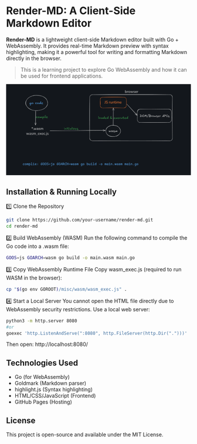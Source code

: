 # Render-MD: A Client-Side Markdown Editor
**Render-MD** is a lightweight client-side Markdown editor built with Go + WebAssembly. It provides real-time Markdown preview with syntax highlighting, making it a powerful tool for writing and formatting Markdown directly in the browser.

> This is a learning project to explore Go WebAssembly and how it can be used for frontend applications.

![](img/go+wasm_in_browser.png)
## Installation & Running Locally
1️⃣ Clone the Repository
```sh
git clone https://github.com/your-username/render-md.git
cd render-md
```
2️⃣ Build WebAssembly (WASM)
Run the following command to compile the Go code into a .wasm file:
```sh
GOOS=js GOARCH=wasm go build -o main.wasm main.go
```
3️⃣ Copy WebAssembly Runtime File
Copy wasm_exec.js (required to run WASM in the browser):
```sh
cp "$(go env GOROOT)/misc/wasm/wasm_exec.js" .
```
4️⃣ Start a Local Server
You cannot open the HTML file directly due to WebAssembly security restrictions. Use a local web server:
```sh
python3 -m http.server 8080
#or
goexec 'http.ListenAndServe(":8080", http.FileServer(http.Dir(".")))'
```
Then open: http://localhost:8080/

## Technologies Used
* Go (for WebAssembly)
* Goldmark (Markdown parser)
* highlight.js (Syntax highlighting)
* HTML/CSS/JavaScript (Frontend)
* GitHub Pages (Hosting)

## License
This project is open-source and available under the MIT License.